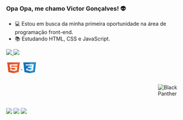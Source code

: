 ### Opa Opa, me chamo Victor Gonçalves! 👽

- 💻 Estou em busca da minha primeira oportunidade na área de programação front-end.
- 📚 Estudando HTML, CSS e JavaScript.

<div>
  <a href="https://github.com/vitugoncalves">
  <img height="165em" src="https://github-readme-stats.vercel.app/api?username=vitugoncalves&show_icons=true&theme=dark"/>
  <img height="165em" src="https://github-readme-stats.vercel.app/api/top-langs/?username=vitugoncalves&layout=compact&langs_count=16&theme=dark"/>
 </div>
 
 <div style="display:inline_block"><br>
 <img align="center" alt="Vitu HTML" height="30" width="40" src="https://raw.githubusercontent.com/devicons/devicon/master/icons/html5/html5-original.svg">
  <img align="center" alt="Vitu CSS" height="30" width="40" src="https://raw.githubusercontent.com/devicons/devicon/master/icons/css3/css3-original.svg">
 </div>
  
 ##
   <img align="right" alt="Black Panther" height="100" width="90" src="https://tenor.com/pt-BR/view/black-panther-costume-gif-14050064.gif"><br><br><br>
 
 <div>
 <a href="https://www.linkedin.com/in/dev-victorgoncalves/" target"_blank"><img src="https://img.shields.io/badge/LinkedIn-0077B5?style=for-the-badge&logo=linkedin&logoColor=white" target="_blank"></a>
 <a href="https://api.whatsapp.com/send/?phone=%2B5571987742047&text&type=phone_number&app_absent=0" target"_blank"><img src="https://img.shields.io/badge/WhatsApp-25D366?style=for-the-badge&logo=whatsapp&logoColor=white"></a>
 <a href="mailto:victorandrade169@gmail.com" target"_blank"><img src="https://img.shields.io/badge/Gmail-D14836?style=for-the-badge&logo=gmail&logoColor=white"></a>
  </div>
  
 
